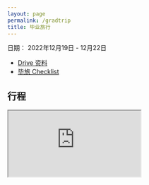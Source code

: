 ```yaml
---
layout: page
permalink: /gradtrip
title: 毕业旅行
---
```


日期： 2022年12月19日 - 12月22日

- [Drive 资料](https://drive.google.com/drive/folders/16TVvGQ4VPbMbt9sHyELML3k7kJK-pKCw?usp=sharing)
- [毕旅 Checklist](https://docs.google.com/document/d/1OSLqFUa81TlHdk6pNwh2FXpEaJEdHwJnTMJ-q2cB4aY/edit?usp=share_link)

## 行程

<iframe src="https://docs.google.com/spreadsheets/d/e/2PACX-1vRHyoENS_9Yx9oSCD0aCkOGWIxGSg0ulf5zYyETp6AnP8bMFvwjmszfbOCGIAI5IK_VYnJwvmfgn5Zm/pubhtml?gid=0&amp;single=true&amp;widget=true&amp;headers=false"></iframe>
